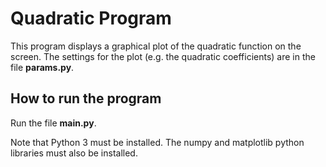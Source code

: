 # Quadratic Program

This program displays a graphical plot of the quadratic function on the screen. The settings for the plot (e.g. the quadratic coefficients) are in the file **params.py**.

## How to run the program

Run the file **main.py**.

Note that Python 3 must be installed. The numpy and matplotlib python libraries must also be installed.

